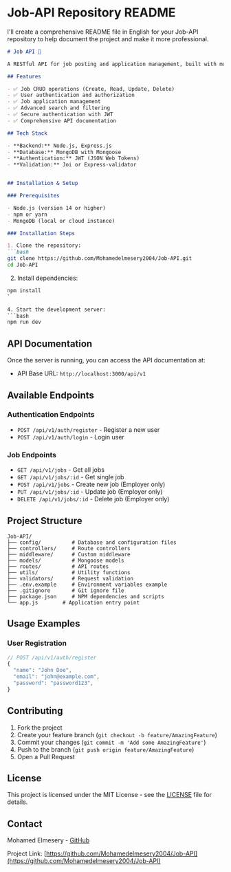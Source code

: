 # Job-API Repository README

I'll create a comprehensive README file in English for your Job-API repository to help document the project and make it more professional.

```markdown
# Job API 🚀

A RESTful API for job posting and application management, built with modern technologies to provide a seamless experience for developers.

## Features

- ✅ Job CRUD operations (Create, Read, Update, Delete)
- ✅ User authentication and authorization
- ✅ Job application management
- ✅ Advanced search and filtering
- ✅ Secure authentication with JWT
- ✅ Comprehensive API documentation

## Tech Stack

- **Backend:** Node.js, Express.js
- **Database:** MongoDB with Mongoose
- **Authentication:** JWT (JSON Web Tokens)
- **Validation:** Joi or Express-validator


## Installation & Setup

### Prerequisites

- Node.js (version 14 or higher)
- npm or yarn
- MongoDB (local or cloud instance)

### Installation Steps

1. Clone the repository:
```bash
git clone https://github.com/Mohamedelmesery2004/Job-API.git
cd Job-API
```

2. Install dependencies:
```bash
npm install
`

4. Start the development server:
```bash
npm run dev
```

## API Documentation

Once the server is running, you can access the API documentation at:
- API Base URL: `http://localhost:3000/api/v1`

## Available Endpoints

### Authentication Endpoints
- `POST /api/v1/auth/register` - Register a new user
- `POST /api/v1/auth/login` - Login user


### Job Endpoints
- `GET /api/v1/jobs` - Get all jobs
- `GET /api/v1/jobs/:id` - Get single job
- `POST /api/v1/jobs` - Create new job (Employer only)
- `PUT /api/v1/jobs/:id` - Update job (Employer only)
- `DELETE /api/v1/jobs/:id` - Delete job (Employer only)


## Project Structure

```
Job-API/
├── config/          # Database and configuration files
├── controllers/     # Route controllers
├── middleware/      # Custom middleware
├── models/          # Mongoose models
├── routes/          # API routes
├── utils/           # Utility functions
├── validators/      # Request validation
├── .env.example     # Environment variables example
├── .gitignore       # Git ignore file
├── package.json     # NPM dependencies and scripts
└── app.js        # Application entry point
```

## Usage Examples

### User Registration
```javascript
// POST /api/v1/auth/register
{
  "name": "John Doe",
  "email": "john@example.com",
  "password": "password123",
}
```



## Contributing

1. Fork the project
2. Create your feature branch (`git checkout -b feature/AmazingFeature`)
3. Commit your changes (`git commit -m 'Add some AmazingFeature'`)
4. Push to the branch (`git push origin feature/AmazingFeature`)
5. Open a Pull Request

## License

This project is licensed under the MIT License - see the [LICENSE](LICENSE) file for details.

## Contact

Mohamed Elmesery - [GitHub](https://github.com/Mohamedelmesery2004)

Project Link: [https://github.com/Mohamedelmesery2004/Job-API](https://github.com/Mohamedelmesery2004/Job-API)
```
